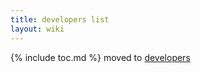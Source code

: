 ```yaml
---
title: developers list
layout: wiki
---
```

{% include toc.md %}
moved to [developers](developers.html)
